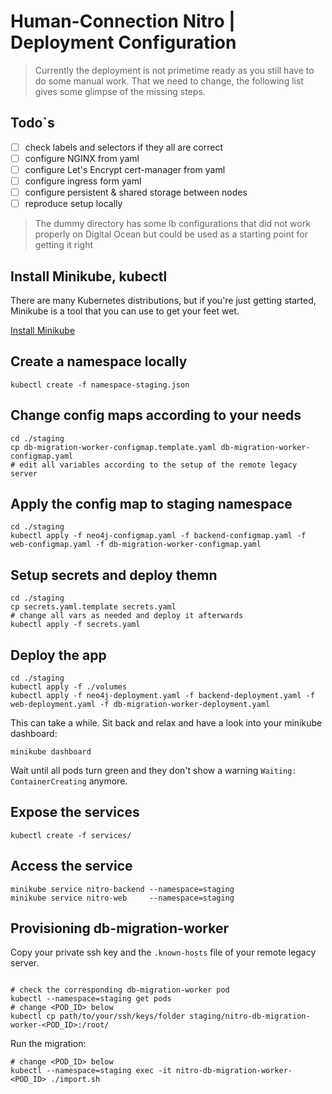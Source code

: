 # Human-Connection Nitro | Deployment Configuration

> Currently the deployment is not primetime ready as you still have to do some manual work. That we need to change, the following list gives some glimpse of the missing steps.

## Todo`s
- [ ] check labels and selectors if they all are correct
- [ ] configure NGINX from yaml
- [ ] configure Let's Encrypt cert-manager from yaml
- [ ] configure ingress form yaml
- [ ] configure persistent & shared storage between nodes
- [ ] reproduce setup locally

> The dummy directory has some lb configurations that did not work properly on Digital Ocean but could be used as a starting point for getting it right

## Install Minikube, kubectl
There are many Kubernetes distributions, but if you're just getting started, Minikube is a tool that you can use to get your feet wet.

[Install Minikube](https://kubernetes.io/docs/tasks/tools/install-minikube/)

## Create a namespace locally
```shell
kubectl create -f namespace-staging.json
```

## Change config maps according to your needs
```shell
cd ./staging
cp db-migration-worker-configmap.template.yaml db-migration-worker-configmap.yaml
# edit all variables according to the setup of the remote legacy server
```

## Apply the config map to staging namespace
```shell
cd ./staging
kubectl apply -f neo4j-configmap.yaml -f backend-configmap.yaml -f web-configmap.yaml -f db-migration-worker-configmap.yaml
```

## Setup secrets and deploy themn
```shell
cd ./staging
cp secrets.yaml.template secrets.yaml
# change all vars as needed and deploy it afterwards
kubectl apply -f secrets.yaml
```

## Deploy the app
```shell
cd ./staging
kubectl apply -f ./volumes
kubectl apply -f neo4j-deployment.yaml -f backend-deployment.yaml -f web-deployment.yaml -f db-migration-worker-deployment.yaml
```
This can take a while.
Sit back and relax and have a look into your minikube dashboard:
```
minikube dashboard
```
Wait until all pods turn green and they don't show a warning `Waiting: ContainerCreating` anymore.

## Expose the services

```shell
kubectl create -f services/
```

## Access the service

```shell
minikube service nitro-backend --namespace=staging
minikube service nitro-web     --namespace=staging
```


## Provisioning db-migration-worker
Copy your private ssh key and the `.known-hosts` file of your remote legacy server.
```shell

# check the corresponding db-migration-worker pod
kubectl --namespace=staging get pods
# change <POD_ID> below
kubectl cp path/to/your/ssh/keys/folder staging/nitro-db-migration-worker-<POD_ID>:/root/
```

Run the migration:
```shell
# change <POD_ID> below
kubectl --namespace=staging exec -it nitro-db-migration-worker-<POD_ID> ./import.sh
```
